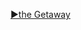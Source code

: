 <!--

<details>
<summary>layout: page
title: "SONY"
permalink: 

</details>
  
#### hidden field with metadata

-->


[►the Getaway](theGetaway.md)
